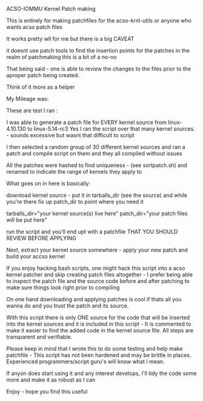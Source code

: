 ACSO-IOMMU Kernel Patch making


This is entirely for making patchfiles for the acso-krnl-utils
or anyone who wants acso patch files

It works pretty wll for me but there is a big CAVEAT

it doesnt use patch tools to find the insertion points for the patches
in the realm of patchmaking this is a bit of a no-no

That being said - one is able to review the changes to the files prior to 
the aproper patch being created.

Think of it more as a helper

My Mileage was: 


These are test I ran :

I was able to generate a patch file for EVERY kernel source from linux-4.10.130 to linux-5.14-rc3 
Yes I ran the script over that many kernel sources. - sounds excessive but wasnt that difficult to script

I then selected a random group of 30 different kernel sources and ran a patch and compile script on 
them and they all compiled without issues

All the patches were hashed to find uniqueness - (see sortpatch.sh) and renamed to indicate
the range of kernels they apply to

What goes on in here is basically:

download kernel source - put it in tarballs_dir (see the source) 
and while you're there fix up patch_dir to point where you need it

  tarballs_dir="your kernel source(s) live here"
  patch_dir="your patch files will be put here"

run the script and you'll end upt with a patchfile THAT YOU SHOULD REVIEW BEFORE APPLYING 

Next, extract your kernel source somewhere - apply your new patch and build your accso kernel

If you enjoy hacking bash scripts, one might hack this script into a acso kernel patcher and skip 
creating patch files altogether - I prefer being able to inspect the patch file and the 
source code before and after patching to make sure things look right prior to compiling

On one hand downloading and applying patches is cool if thats all you wanna do and you trust the 
patch and its source.

With this script there is only ONE source for the code that will be inserted into the 
kernel sources and it is included in this script - It is commented to make it easier to find 
the added code in the kernel source file. All steps are transparent and verifiable.

Please keep in mind that I wrote this to do some testing and help make patchfile -
This script has not been hardened and may be brittle in places. 
Experienced programmers/script guru's will know what I mean.

If anyon does start using it and any interest develops, I'll tidy the code some more 
and make it as robust as I can

Enjoy - hope you find this useful
